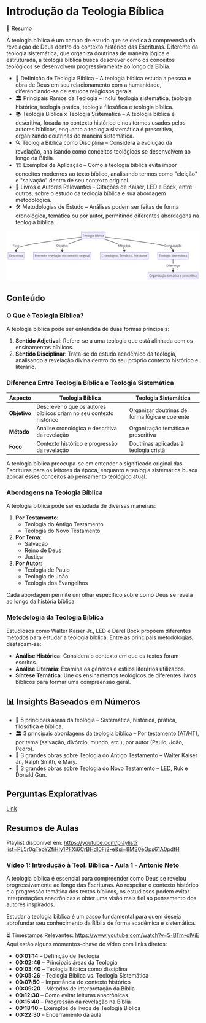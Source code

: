 # Introdução da Teologia Bíblica

📌 Resumo

A teologia bíblica é um campo de estudo que se dedica à compreensão da revelação de Deus dentro do contexto histórico das Escrituras. Diferente da teologia sistemática, que organiza doutrinas de maneira lógica e estruturada, a teologia bíblica busca descrever como os conceitos teológicos se desenvolvem progressivamente ao longo da Bíblia.

- 📖 Definição de Teologia Bíblica – A teologia bíblica estuda a pessoa e obra de Deus em seu relacionamento com a humanidade, diferenciando-se de estudos religiosos gerais.
- 🏛 Principais Ramos da Teologia – Inclui teologia sistemática, teologia histórica, teologia prática, teologia filosófica e teologia bíblica.
- 📚 Teologia Bíblica x Teologia Sistemática – A teologia bíblica é descritiva, focada no contexto histórico e nos termos usados pelos autores bíblicos, enquanto a teologia sistemática é prescritiva, organizando doutrinas de maneira sistemática.
- 🔍 Teologia Bíblica como Disciplina – Considera a evolução da revelação, analisando como conceitos teológicos se desenvolvem ao longo da Bíblia.
- 🏗 Exemplos de Aplicação – Como a teologia bíblica evita impor conceitos modernos ao texto bíblico, analisando termos como "eleição" e "salvação" dentro de seu contexto original.
- 📖 Livros e Autores Relevantes – Citações de Kaiser, LED e Bock, entre outros, sobre o estudo da teologia bíblica e sua abordagem metodológica.
- 🛠 Metodologias de Estudo – Análises podem ser feitas de forma cronológica, temática ou por autor, permitindo diferentes abordagens na teologia bíblica.

![img.png](Introdução%20da%20Teologia%20Bíblica/images/img.png)

## Conteúdo

### O Que é Teologia Bíblica?

A teologia bíblica pode ser entendida de duas formas principais:
1. **Sentido Adjetival**: Refere-se a uma teologia que está alinhada com os ensinamentos bíblicos.
2. **Sentido Disciplinar**: Trata-se do estudo acadêmico da teologia, analisando a revelação divina dentro do seu próprio contexto histórico e literário.

### Diferença Entre Teologia Bíblica e Teologia Sistemática

| Aspecto                | Teologia Bíblica | Teologia Sistemática |
|------------------------|----------------|----------------------|
| **Objetivo**          | Descrever o que os autores bíblicos criam no seu contexto histórico | Organizar doutrinas de forma lógica e coerente |
| **Método**            | Análise cronológica e descritiva da revelação | Organização temática e prescritiva |
| **Foco**              | Contexto histórico e progressão da revelação | Doutrinas aplicadas à teologia cristã |

A teologia bíblica preocupa-se em entender o significado original das Escrituras para os leitores da época, enquanto a teologia sistemática busca aplicar esses conceitos ao pensamento teológico atual.

### Abordagens na Teologia Bíblica

A teologia bíblica pode ser estudada de diversas maneiras:
1. **Por Testamento**:
    - Teologia do Antigo Testamento
    - Teologia do Novo Testamento
2. **Por Tema**:
    - Salvação
    - Reino de Deus
    - Justiça
3. **Por Autor**:
    - Teologia de Paulo
    - Teologia de João
    - Teologia dos Evangelhos

Cada abordagem permite um olhar específico sobre como Deus se revela ao longo da história bíblica.

### Metodologia da Teologia Bíblica

Estudiosos como Walter Kaiser Jr., LED e Darel Bock propõem diferentes métodos para estudar a teologia bíblica. Entre as principais metodologias, destacam-se:
- **Análise Histórica**: Considera o contexto em que os textos foram escritos.
- **Análise Literária**: Examina os gêneros e estilos literários utilizados.
- **Síntese Temática**: Une os ensinamentos teológicos de diferentes livros bíblicos para formar uma compreensão geral.

## 📊 Insights Baseados em Números

- 🔢 5 principais áreas da teologia – Sistemática, histórica, prática, filosófica e bíblica.
- 🏛 3 principais abordagens da teologia bíblica – Por testamento (AT/NT), por tema (salvação, divórcio, mundo, etc.), por autor (Paulo, João, Pedro).
- 📘 3 grandes obras sobre Teologia do Antigo Testamento – Walter Kaiser Jr., Ralph Smith, e Mary.
- 📘 3 grandes obras sobre Teologia do Novo Testamento – LED, Ruk e Donald Gun.

## Perguntas Explorativas

[Link](Introdu%C3%A7%C3%A3o%20da%20Teologia%20B%C3%ADblica/Exemplos%20de%20Perguntas%20Explorativas.md)

## Resumos de Aulas

Playlist disponível em: https://youtube.com/playlist?list=PL5r0gTepYZfiHIy1PFXi6CrBHdI0Fj2-e&si=8MS0eGps61A0pdtH

### Vídeo 1: Introdução à Teol. Bíblica - Aula 1 - Antonio Neto

A teologia bíblica é essencial para compreender como Deus se revelou progressivamente ao longo das Escrituras. Ao respeitar o contexto histórico e a progressão temática dos textos bíblicos, os estudiosos podem evitar interpretações anacrônicas e obter uma visão mais fiel ao pensamento dos autores inspirados.

Estudar a teologia bíblica é um passo fundamental para quem deseja aprofundar seu conhecimento da Bíblia de forma acadêmica e sistemática.

⏳ Timestamps Relevantes: https://www.youtube.com/watch?v=5-BTm-olViE
Aqui estão alguns momentos-chave do vídeo com links diretos:

- **00:01:14** – Definição de Teologia
- **00:02:46** – Principais áreas da Teologia
- **00:03:40** – Teologia Bíblica como disciplina
- **00:05:26** – Teologia Bíblica vs. Teologia Sistemática
- **00:07:50** – Importância do contexto histórico
- **00:09:20** – Métodos de interpretação da Bíblia
- **00:12:30** – Como evitar leituras anacrônicas
- **00:15:40** – Progressão da revelação na Bíblia
- **00:18:10** – Exemplos de livros de Teologia Bíblica
- **00:22:30** – Encerramento da aula
